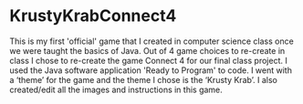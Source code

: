 # KrustyKrabConnect4
This is my first 'official' game that I created in computer science class once we were taught the basics of Java. Out of 4 game choices to re-create in class I chose to re-create the game Connect 4 for our final class project. I used the Java software application 'Ready to Program' to code. I went with a ‘theme’ for the game and the theme I chose is the ‘Krusty Krab’. I also created/edit all the images and instructions in this game. 
